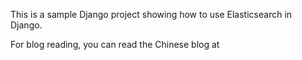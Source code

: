 This is a sample Django project showing how to use Elasticsearch in Django.

For blog reading, you can read the Chinese blog at 
